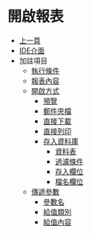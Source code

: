 # 開啟報表
* [上一頁]({back})
* [IDE介面]()
* 加註項目
    * [執行條件](README.md#logical)
    * [報表內容](README.md#report)
    * [開啟方式](README.md#opentype)
		* [預覽](README.md#preview)
		* [郵件夾檔	](README.md#mail)
		* [直接下載](README.md#download)
		* [直接列印](README.md#print)
		* [存入資料庫](README.md#database)
			* [資料表](README.md#table)
			* [過濾條件](README.md#filter)
			* [存入欄位](README.md#filefield)
			* [檔名欄位](README.md#filenamefield)
	* [傳遞參數](README.md#param)
		* [參數名](README.md#paramname)
		* [給值類別](README.md#valuetype)
		* [給值內容](README.md#value)
